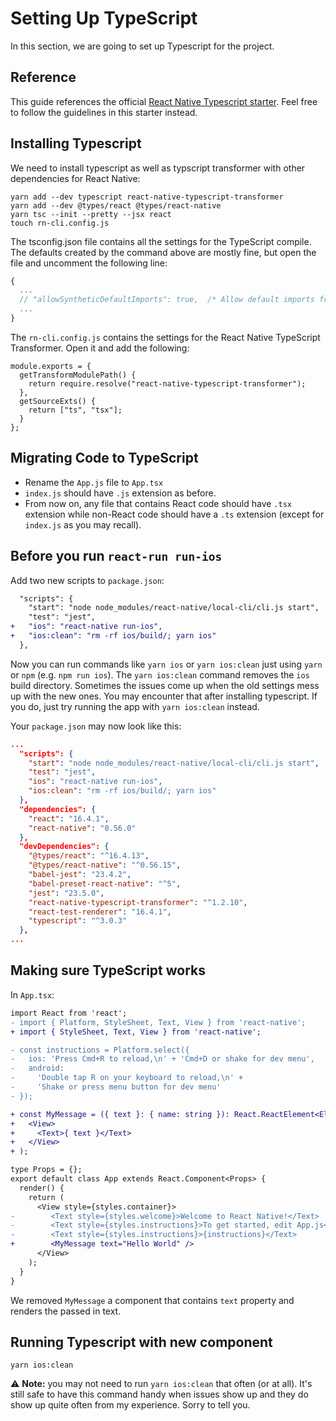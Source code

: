 # Setting Up TypeScript

In this section, we are going to set up Typescript for the project.

## Reference

This guide references the official [React Native Typescript starter](https://github.com/Microsoft/TypeScript-React-Native-Starter). Feel free to follow the guidelines in this starter instead.

## Installing Typescript

We need to install typescript as well as typscript transformer with other dependencies for React Native:

```
yarn add --dev typescript react-native-typescript-transformer
yarn add --dev @types/react @types/react-native
yarn tsc --init --pretty --jsx react
touch rn-cli.config.js
```

The tsconfig.json file contains all the settings for the TypeScript compile. The defaults created by the command above are mostly fine, but open the file and uncomment the following line:

```js
{
  ...
  // "allowSyntheticDefaultImports": true,  /* Allow default imports from modules with no default export. This does not affect code emit, just typechecking. */
  ...
}
```

The `rn-cli.config.js` contains the settings for the React Native TypeScript Transformer. Open it and add the following:

```
module.exports = {
  getTransformModulePath() {
    return require.resolve("react-native-typescript-transformer");
  },
  getSourceExts() {
    return ["ts", "tsx"];
  }
};
```

## Migrating Code to TypeScript

- Rename the `App.js` file to `App.tsx`
- `index.js` should have `.js` extension as before.
- From now on, any file that contains React code should have `.tsx` extension while non-React code should have a `.ts` extension (except for `index.js` as you may recall).

## Before you run `react-run run-ios`

Add two new scripts to `package.json`:

```diff
  "scripts": {
    "start": "node node_modules/react-native/local-cli/cli.js start",
    "test": "jest",
+   "ios": "react-native run-ios",
+   "ios:clean": "rm -rf ios/build/; yarn ios"
  },
```

Now you can run commands like `yarn ios` or `yarn ios:clean` just using `yarn` or `npm` (e.g. `npm run ios`). The `yarn ios:clean` command removes the `ios` build directory. Sometimes the issues come up when the old settings mess up with the new ones. You may encounter that after installing typescript. If you do, just try running the app with `yarn ios:clean` instead.

Your `package.json` may now look like this:

```json
...
  "scripts": {
    "start": "node node_modules/react-native/local-cli/cli.js start",
    "test": "jest",
    "ios": "react-native run-ios",
    "ios:clean": "rm -rf ios/build/; yarn ios"
  },
  "dependencies": {
    "react": "16.4.1",
    "react-native": "0.56.0"
  },
  "devDependencies": {
    "@types/react": "^16.4.13",
    "@types/react-native": "^0.56.15",
    "babel-jest": "23.4.2",
    "babel-preset-react-native": "^5",
    "jest": "23.5.0",
    "react-native-typescript-transformer": "^1.2.10",
    "react-test-renderer": "16.4.1",
    "typescript": "^3.0.3"
  },
...
```

## Making sure TypeScript works

In `App.tsx`:

```diff
import React from 'react';
- import { Platform, StyleSheet, Text, View } from 'react-native';
+ import { StyleSheet, Text, View } from 'react-native';

- const instructions = Platform.select({
-   ios: 'Press Cmd+R to reload,\n' + 'Cmd+D or shake for dev menu',
-   android:
-     'Double tap R on your keyboard to reload,\n' +
-     'Shake or press menu button for dev menu'
- });

+ const MyMessage = ({ text }: { name: string }): React.ReactElement<Element> => (
+   <View>
+     <Text>{ text }</Text>
+   </View>
+ );

type Props = {};
export default class App extends React.Component<Props> {
  render() {
    return (
      <View style={styles.container}>
-        <Text style={styles.welcome}>Welcome to React Native!</Text>
-        <Text style={styles.instructions}>To get started, edit App.js</Text>
-        <Text style={styles.instructions}>{instructions}</Text>
+        <MyMessage text="Hello World" />
      </View>
    );
  }
}
```

We removed `MyMessage` a component that contains `text` property and renders the passed in text.

## Running Typescript with new component

```shell
yarn ios:clean
```

:warning: **Note:** you may not need to run `yarn ios:clean` that often (or at all). It's still safe to have this command handy when issues show up and they do show up quite often from my experience. Sorry to tell you.
